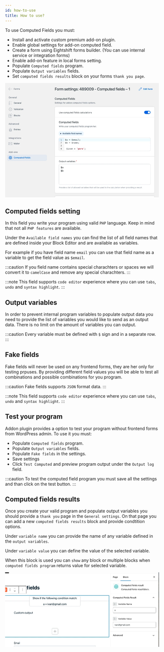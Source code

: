 ```yaml
---
id: how-to-use
title: How to use?
---
```


To use Computed Fields you must:

* Install and activate custom premium add-on plugin.
* Enable global settings for add-on computed field.
* Create a form using Eightshift forms builder. (You can use internal service or integration forms)
* Enable add-on feature in local forms setting.
* Populate `Computed fields` program.
* Populate `Output variables` fields.
* Set `computed fields results` block on your forms `thank you page`.

![Computed Fields screen](/img/forms/addon-computed-fields.webp)

## Computed fields setting

In this field you write your program using valid `PHP` language. Keep in mind that not all `PHP features` are available.

Under the `Available field names` you can find the list of all field names that are defined inside your Block Editor and are available as variables.

For example if you have field name `email` you can use that field name as a variable to get the field value as `$email`.

:::caution
If you field name contains special charachters or spaces we will convert it to `camelCase` and remove any special charachters.
:::

:::note
This field supports `code editor` experience where you can use `tabs`, `undo` and `syntax highlight`.
:::

## Output variables

In order to prevent internal program variables to populate output data you need to provide the list of variables you would like to send as an output data. There is no limit on the amount of variables you can output.

:::caution
Every variable must be defined with `$` sign and in a separate row.
:::

## Fake fields

Fake fields will never be used on any frontend forms, they are her only for testing prpuses. By providing different field values you will be able to test all combinations and possible combinations for you program.

:::caution
Fake fields supports `JSON` format data.
:::

:::note
This field supports `code editor` experience where you can use `tabs`, `undo` and `syntax highlight`.
:::

## Test your program

Addon plugin provides a option to test your program without frontend forms from WordPress admin.
To use it you must:

* Populate `Computed fields` program.
* Populate `Output variables` fields.
* Populate `Fake fields` in the settings.
* Save settings
* Click `Test Computed` and preview program output under the `Output log` field.

:::caution
To test the computed field program you must save all the settings and than click on the test button.
:::

## Computed fields results

Once you create your valid program and populate output variables you should provide a `thank you` page in the `General settings`. On that page you can add a new `computed fields results` block and provide condtition options.

Under `variable name` you can provide the name of any variable defined in the `output variables`.

Under `variable value` you can define the value of the selected variable.

When this block is used you can `show` any block or multiple blocks when `computed fields program` returns value for selected variable.

![Computed Fields screen](/img/forms/addon-computed-fields-results.webp)
